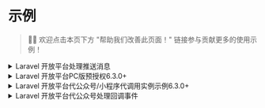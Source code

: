 # 示例

> 👏🏻 欢迎点击本页下方 "帮助我们改善此页面！" 链接参与贡献更多的使用示例！

<details>
  <summary>Laravel 开放平台处理推送消息</summary>

> 注意：对应路由需要关闭 csrf 验证。

假设你的开放平台第三方平台设置的授权事件接收 URL 为: https://easywechat.com/open-platform （其他事件推送同样会推送到这个 URL）

```php
// routes/web.php
Route::post('open-platform', function () {
    // $app 为你实例化的开放平台对象，此处省略实例化步骤
    return $app->server->serve(); // Done!
});

// 处理授权事件
Route::post('open-platform', function () {
    $server = $app->getServer();

    // 处理授权成功事件，其他事件同理
    $server->handleAuthorized(function ($message) {
        // $message 为微信推送的通知内容，不同事件不同内容，详看微信官方文档
        // 获取授权公众号 AppId： $message['AuthorizerAppid']
        // 获取 AuthCode：$message['AuthorizationCode']
        // 然后进行业务处理，如存数据库等...
    });

    return $server->serve();
});
```

</details>

<details>
  <summary>Laravel 开放平台PC版预授权<version-tag>6.3.0+</version-tag></summary>

官方文档： https://developers.weixin.qq.com/doc/oplatform/Third-party_Platforms/2.0/api/Before_Develop/Authorization_Process_Technical_Description.html

用例：

```php
// routes/web.php

// 授权落地页
Route::any('open-platform/auth', function(){
        $auth_code = request()->get('auth_code');
        // 完成授权写入数据的逻辑省略。。。
})->name('open_platform.auth');

// 授权跳转页
Route::any('open-platform/preauth', function(){
      // $app 为你实例化的开放平台对象，此处省略实例化步骤
      $options=[
            //1 表示手机端仅展示公众号；2 表示仅展示小程序，3 表示公众号和小程序都展示。如果为未指定，则默认小程序和公众号都展示。
            // 'auth_type' => '',

            // 指定的权限集id列表，如果不指定，则默认拉取当前第三方账号已经全网发布的权限集列表。
            // 'category_id_list' => '',
      ];

      $url = $app->createPreAuthorizationUrl(route('open_platform.auth'), $options);

      return response("<script>window.location.href='$url';</script>")->header('Content-Type', 'text/html');
});
```

</details>

<details>
  <summary>Laravel 开放平台代公众号/小程序代调用实例示例<version-tag>6.3.0+</version-tag></summary>

路由配置：

```php
// routes/web.php
Route::any('open-platform/miniapp/get-phone-number', 'OpenPlatformController@getPhoneNumber');
Route::any('open-platform/officialAccount/get-user-list', 'OpenPlatformController@getUsers');
```

对应控制器：`app/Http/Controllers/OpenPlatformController`：

```php
use App\Http\Controllers\Controller;

class OpenPlatformController extends Controller
{
    public function mini(string $appid): \EasyWeChat\MiniApp\Application
    {
        $refreshToken = '授权后在缓存或数据库获取';

        // $app 为你实例化的开放平台对象，此处省略实例化步骤
        return $app->getMiniAppWithRefreshToken($appid, $refreshToken);
    }

    public function officialAccount(string $appid): \EasyWeChat\OfficialAccount\Application
    {
        $refreshToken = '授权后在缓存或数据库获取';

        // $app 为你实例化的开放平台对象，此处省略实例化步骤
        return $app->getOfficialAccountWithRefreshToken($appid, $refreshToken);
    }

    public function getUsers(string $appid)
    {
        return $this->officialAccount($appid)
                    ->getClient()
                    ->get('cgi-bin/users/list')
                    ->toArray();
    }

    public function getPhoneNumber(string $appid)
    {
        $data = [
          'code' => (string) request()->get('code'),
        ];

        return $this->mini($appid)
                    ->getClient()
                    ->postJson('wxa/business/getuserphonenumber', $data)
                    ->toArray();
    }
}
```

</details>

<details>
  <summary>Laravel 开放平台代公众号处理回调事件</summary>

```php
// 代公众号处理回调事件
Route::any('callback/{appid}', function ($appId) {
    // $app 为你实例化的开放平台对象，此处省略实例化步骤
    // $refreshToken 为授权后你缓存或数据库中的 authorizer_refresh_token，此处省略获取步骤

    $refreshToken = '你已缓存或数据库中的 authorizer_refresh_token';

    $server = $app->getOfficialAccountWithRefreshToken($appId, $refreshToken)->getServer();

    $server->addMessageListener('text', function ($message) {
        return sprintf("你对 overtrue 说：“%s”", $message->Content);
    });

    return $server->serve();
});
```

</details>

<!--
<details>
    <summary>标题</summary>
内容
</details>
-->
